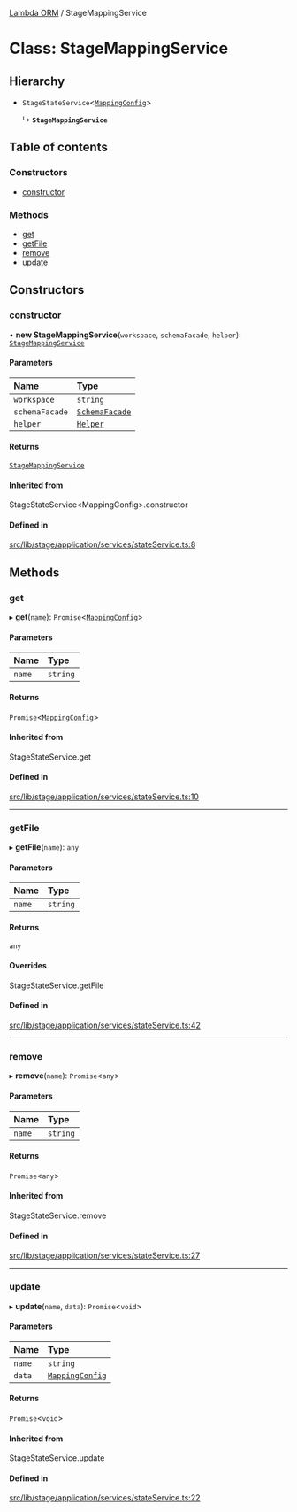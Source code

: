[Lambda ORM](../README.md) / StageMappingService

# Class: StageMappingService

## Hierarchy

- `StageStateService`\<[`MappingConfig`](../interfaces/MappingConfig.md)\>

  ↳ **`StageMappingService`**

## Table of contents

### Constructors

- [constructor](StageMappingService.md#constructor)

### Methods

- [get](StageMappingService.md#get)
- [getFile](StageMappingService.md#getfile)
- [remove](StageMappingService.md#remove)
- [update](StageMappingService.md#update)

## Constructors

### constructor

• **new StageMappingService**(`workspace`, `schemaFacade`, `helper`): [`StageMappingService`](StageMappingService.md)

#### Parameters

| Name | Type |
| :------ | :------ |
| `workspace` | `string` |
| `schemaFacade` | [`SchemaFacade`](SchemaFacade.md) |
| `helper` | [`Helper`](Helper.md) |

#### Returns

[`StageMappingService`](StageMappingService.md)

#### Inherited from

StageStateService\<MappingConfig\>.constructor

#### Defined in

[src/lib/stage/application/services/stateService.ts:8](https://github.com/lambda-orm/lambdaorm/blob/73ae43da/src/lib/stage/application/services/stateService.ts#L8)

## Methods

### get

▸ **get**(`name`): `Promise`\<[`MappingConfig`](../interfaces/MappingConfig.md)\>

#### Parameters

| Name | Type |
| :------ | :------ |
| `name` | `string` |

#### Returns

`Promise`\<[`MappingConfig`](../interfaces/MappingConfig.md)\>

#### Inherited from

StageStateService.get

#### Defined in

[src/lib/stage/application/services/stateService.ts:10](https://github.com/lambda-orm/lambdaorm/blob/73ae43da/src/lib/stage/application/services/stateService.ts#L10)

___

### getFile

▸ **getFile**(`name`): `any`

#### Parameters

| Name | Type |
| :------ | :------ |
| `name` | `string` |

#### Returns

`any`

#### Overrides

StageStateService.getFile

#### Defined in

[src/lib/stage/application/services/stateService.ts:42](https://github.com/lambda-orm/lambdaorm/blob/73ae43da/src/lib/stage/application/services/stateService.ts#L42)

___

### remove

▸ **remove**(`name`): `Promise`\<`any`\>

#### Parameters

| Name | Type |
| :------ | :------ |
| `name` | `string` |

#### Returns

`Promise`\<`any`\>

#### Inherited from

StageStateService.remove

#### Defined in

[src/lib/stage/application/services/stateService.ts:27](https://github.com/lambda-orm/lambdaorm/blob/73ae43da/src/lib/stage/application/services/stateService.ts#L27)

___

### update

▸ **update**(`name`, `data`): `Promise`\<`void`\>

#### Parameters

| Name | Type |
| :------ | :------ |
| `name` | `string` |
| `data` | [`MappingConfig`](../interfaces/MappingConfig.md) |

#### Returns

`Promise`\<`void`\>

#### Inherited from

StageStateService.update

#### Defined in

[src/lib/stage/application/services/stateService.ts:22](https://github.com/lambda-orm/lambdaorm/blob/73ae43da/src/lib/stage/application/services/stateService.ts#L22)
